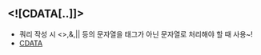 
## \<![CDATA[..]]>
- 쿼리 작성 시 <>,&,|| 등의 문자열을 태그가 아닌 문자열로 처리해야 할 때 사용~!
- [CDATA](https://java119.tistory.com/70)
